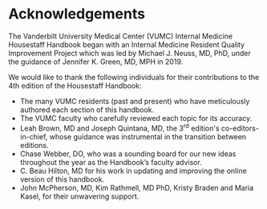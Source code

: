 # Acknowledgements

The Vanderbilt University Medical Center (VUMC) Internal Medicine
Housestaff Handbook began with an Internal Medicine Resident Quality
Improvement Project which was led by Michael J. Neuss, MD, PhD, under
the guidance of Jennifer K. Green, MD, MPH in 2019.

We would like to thank the following individuals for their contributions
to the 4th edition of the Housestaff Handbook:

-   The many VUMC residents (past and present) who have meticulously
    authored each section of this handbook.
-   The VUMC faculty who carefully reviewed each topic for its accuracy.
-   Leah Brown, MD and Joseph Quintana, MD, the 3<sup>rd</sup> edition's
    co-editors-in-chief, whose guidance was instrumental in the
    transition between editions.
-   Chase Webber, DO, who was a sounding board for our new ideas
    throughout the year as the Handbook’s faculty advisor.
-   C. Beau Hilton, MD for his work in updating and improving the online
    version of this handbook.
-   John McPherson, MD, Kim Rathmell, MD PhD, Kristy Braden and Maria
    Kasel, for their unwavering support.

